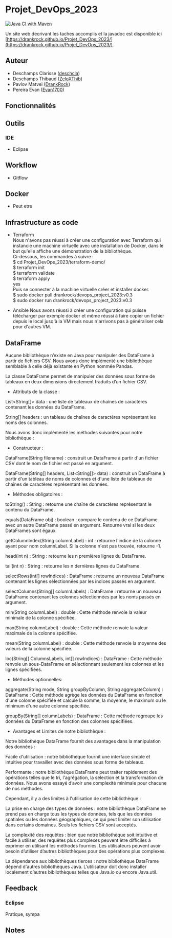 # Projet_DevOps_2023

[![Java CI with Maven](https://github.com/DrankRock/Projet_DevOps_2023/actions/workflows/maven.yml/badge.svg)](https://github.com/DrankRock/Projet_DevOps_2023/actions/workflows/maven.yml)

Un site web decrivant les taches accomplis et la javadoc est disponible ici [https://drankrock.github.io/Projet_DevOps_2023/](https://drankrock.github.io/Projet_DevOps_2023/).

## Auteur
* Deschamps Clarisse ([deschcla](https://github.com/deschcla))
* Deschamps Thibaud ([ZeloXThib](https://github.com/ZeloXThib))
* Pavlov Matvei ([DrankRock](https://github.com/DrankRock))
* Pereira Evan ([Evan1700](https://github.com/Evan1700))

## Fonctionnalités

## Outils
### IDE
* Eclipse

## Workflow
* Gitflow

## Docker
* Peut etre

## Infrastructure as code
* Terraform \
  Nous n'avons pas réussi à créer une configuration avec Terraform qui instancie une machine virtuelle avec une installation de Docker, dans le but qu'elle affiche une démonstration de la bibliothèque. \
  Ci-dessous, les commandes à suivre : \
$ cd Projet_DevOps_2023/terraform-demo/ \
$ terraform init \
$ terraform validate \
$ terraform apply \
			          yes \
Puis se connecter à la machine virtuelle créer et installer docker. \
$ sudo docker pull drankrock/devops_project_2023:v0.3 \
$ sudo docker run drankrock/devops_project_2023:v0.3 
  
* Ansible 
Nous avons réussi à créer une configuration qui puisse télécharger par exemple docker et même réussi à faire copier un fichier depuis le local jusq'à la VM mais nous n'arrivons pas à généraliser cela pour d'autres VM.

## DataFrame
Aucune bibliothèque n’existe en Java pour manipuler des DataFrame à partir de fichiers CSV.
Nous avons donc implémenté une bibliothèque semblable à celle déjà existante en Python nommée Pandas.

La classe DataFrame permet de manipuler des données sous forme de tableaux en deux dimensions directement traduits d’un fichier CSV.

* Attributs de la classe :

List<String[]> data : une liste de tableaux de chaînes de caractères contenant les données du DataFrame.

String[] headers : un tableau de chaînes de caractères représentant les noms des colonnes.

Nous avons donc implémenté les méthodes suivantes pour notre bibliothèque :

* Constructeur :

DataFrame(String filename) : construit un DataFrame à partir d'un fichier CSV dont le nom de fichier est passé en argument.

DataFrame(String[] headers, List<String[]> data) : construit un DataFrame à partir d'un tableau de noms de colonnes et d'une liste de tableaux de chaînes de caractères représentant les données.

* Méthodes obligatoires : 

toString() : String : retourne une chaîne de caractères représentant le contenu du DataFrame.

equals(DataFrame obj) : boolean : compare le contenu de ce DataFrame avec un autre DataFrame passé en argument. Retourne vrai si les deux DataFrames sont égaux.

getColumnIndex(String columnLabel) : int : retourne l'indice de la colonne ayant pour nom columnLabel. Si la colonne n'est pas trouvée, retourne -1.

head(int n) : String : retourne les n premières lignes du DataFrame.

tail(int n) : String : retourne les n dernières lignes du DataFrame.

selectRows(int[] rowIndices) : DataFrame : retourne un nouveau DataFrame contenant les lignes sélectionnées par les indices passés en argument.

selectColumns(String[] columnLabels) : DataFrame : retourne un nouveau DataFrame contenant les colonnes sélectionnées par les noms passés en argument.

min(String columnLabel) : double : Cette méthode renvoie la valeur minimale de la colonne spécifiée.

max(String columnLabel) : double : Cette méthode renvoie la valeur maximale de la colonne spécifiée.

mean(String columnLabel) : double  : Cette méthode renvoie la moyenne des valeurs de la colonne spécifiée.

loc(String[] ColumnsLabels, int[] rowIndices) : DataFrame : Cette méthode renvoie un sous-DataFrame en sélectionnant seulement les colonnes et les lignes spécifiées.

* Méthodes optionnelles: 

aggregate(String mode, String groupByColumn, String aggregateColumn) : DataFrame : Cette méthode agrège les données du DataFrame en fonction d'une colonne spécifiée et calcule la somme, la moyenne, le maximum ou le minimum d'une autre colonne spécifiée.

groupBy(String[] columnLabels) : DataFrame : Cette méthode regroupe les données du DataFrame en fonction des colonnes spécifiées.


* Avantages et Limites de notre bibliothèque :

Notre bibliothèque DataFrame fournit des avantages dans la manipulation des données :

Facile d'utilisation : notre bibliothèque fournit une interface simple et intuitive pour travailler avec des données sous forme de tableaux.

Performante : notre bibliothèque DataFrame peut traiter rapidement des opérations telles que le tri, l'agrégation, la sélection et la transformation de données. Nous avons essayé d’avoir une complexité minimale pour chacune de nos méthodes.

Cependant, il y a des limites à l'utilisation de cette bibliothèque :

La prise en charge des types de données : notre bibliothèque DataFrame ne prend pas en charge tous les types de données, tels que les données spatiales ou les données géographiques, ce qui peut limiter son utilisation dans certains domaines. Seuls les fichiers CSV sont acceptés.

La complexité des requêtes : bien que notre bibliothèque soit intuitive et facile à utiliser, des requêtes plus complexes peuvent être difficiles à exprimer en utilisant les méthodes fournies. Les utilisateurs peuvent avoir besoin d’utiliser d’autres bibliothèques pour des opérations plus complexes.

La dépendance aux bibliothèques tierces : notre bibliothèque DataFrame dépend d'autres bibliothèques Java. L’utilisateur doit donc installer localement d’autres bibliothèques telles que Java.io ou encore Java.util.



## Feedback
### Eclipse
Pratique, sympa

## Notes

